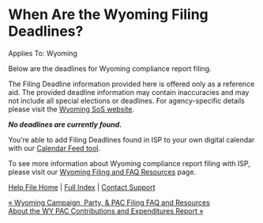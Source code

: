  When Are the Wyoming Filing Deadlines?
==========

Applies To: Wyoming

Below are the deadlines for Wyoming compliance report filing.

The Filing Deadline information provided here is offered only as a reference aid. The provided deadline information may contain inaccuracies and may not include all special elections or deadlines. For agency-specific details please visit the [Wyoming SoS website](https://sos.wyo.gov/Elections/Ethics.aspx).

***No deadlines are currently found.***

You’re able to add Filing Deadlines found in ISP to your own digital calendar with our [Calendar Feed tool](https://ispolitical.com/Calendar-Feeds/).

To see more information about Wyoming compliance report filing with ISP, please visit our [Wyoming Filing and FAQ Resources](https://ispolitical.com/wyoming-campaign-party-pac-filing-faq-and-resources/) page.

[Help File Home](/help/) | [Full Index](/Help-File-Directory/) | [Contact Support](mailto:support@ISPolitical.com)

[« Wyoming Campaign, Party, & PAC Filing FAQ and Resources](/Wyoming-Campaign-Party-PAC-Filing-FAQ-and-Resources)  
[About the WY PAC Contributions and Expenditures Report »](/About-the-WY-PAC-Contributions-and-Expenditures)